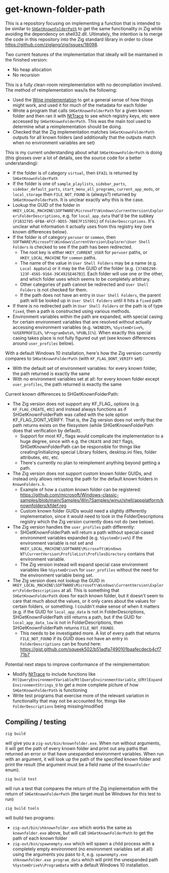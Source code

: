 get-known-folder-path
=====================

This is a repository focusing on implementing a function that is intended to be similar to [`SHGetKnownFolderPath`](https://learn.microsoft.com/en-us/windows/win32/api/shlobj_core/nf-shlobj_core-shgetknownfolderpath) to get the same functionality in Zig while avoiding the dependency on shell32.dll. Ultimately, the intention is to merge the code in this repository into the Zig standard library in order to close https://github.com/ziglang/zig/issues/18098.

Two current features of the implementation that ideally will be maintained in the finished version:

- No heap allocation
- No recursion

This is a fully clean-room reimplementation with no decompilation involved. The method of reimplementation was/is the following:

- Used the [Wine implementation](https://gitlab.winehq.org/wine/wine/-/blob/master/dlls/shell32/shellpath.c#L3514) to get a general sense of how things might work, and used it for much of the metadata for each folder
- Wrote a program that calls `SHGetKnownFolderPath` for a given known folder and then ran it with [NtTrace](https://github.com/rogerorr/NtTrace) to see which registry keys, etc were accessed by `SHGetKnownFolderPath`. This was the main tool used to determine what a reimplementation should be doing.
- Checked that the Zig implementation matches `SHGetKnownFolderPath` outputs for all known folders (and additionally that the outputs match when no environment variables are set)

This is my current understanding about what `SHGetKnownFolderPath` is doing (this glosses over a lot of details, see the source code for a better understanding):

- If the folder is of category `virtual`, then `EFAIL` is returned by `SHGetKnownFolderPath`
- If the folder is one of `sample_playlists`, `sidebar_parts`, `sidebar_default_parts`, `start_menu_all_programs`, `current_app_mods`, or `local_storage` then `FILE_NOT_FOUND` is (always?) returned by `SHGetKnownFolderPath`. It is unclear exactly why this is the case.
- Lookup the GUID of the folder in `HKEY_LOCAL_MACHINE\SOFTWARE\Microsoft\Windows\CurrentVersion\Explorer\FolderDescriptions`, e.g. for `local_app_data` that'd be the subkey `{F1B32785-6FBA-4FCF-9D55-7B8E7F157091}` of `FolderDescriptions`. It's unclear what information it actually uses from this registry key (see known differences below).
- If the folder is of category `peruser` or `common`, then `SOFTWARE\Microsoft\Windows\CurrentVersion\Explorer\User Shell Folders` is checked to see if the path has been redirected.
  + The root key is either `HKEY_CURRENT_USER` for `peruser` paths, or `HKEY_LOCAL_MACHINE` for `common` paths.
  + The name of the value in `User Shell Folders` may be a name (e.g. `Local AppData`) or it may be the GUID of the folder (e.g. `{374DE290-123F-4565-9164-39C4925E467B}`). Each folder will use one or the other, and which folder uses which seems to be completely arbitrary.
  + Other categories of path cannot be redirected and `User Shell Folders` is not checked for them.
  + If the path does not have an entry in `User Shell Folders`, the parent path will be looked up in `User Shell Folders` until it hits a `fixed` path
- If there is no redirected path in `User Shell Folders` or the path is of type `fixed`, then a path is constructed using various methods.
- Environment variables within the path are expanded, with special casing for certain environment variables that are resolved without actually accessing environment variables (e.g. `%WINDIR%`, `%SystemDrive%`, `%USERPROFILE%`, `%ProgramData%`, `%PUBLIC%`). When exactly this special casing takes place is not fully figured out yet (see known differences around `user_profiles` below).

With a default Windows 10 installation, here's how the Zig version currently compares to `SHGetKnownFolderPath` (with `KF_FLAG_DONT_VERIFY` set):

- With the default set of environment variables: for every known folder, the path returned is exactly the same 
- With no environment variables set at all: for every known folder except `user_profiles`, the path returned is exactly the same

Current known differences to SHGetKnownFolderPath:

- The Zig version does not support any KF_FLAG_ options (e.g. `KF_FLAG_CREATE`, etc) and instead always functions as if SHGetKnownFolderPath was called with the sole option KF_FLAG_DONT_VERIFY. That is, the Zig version does not verify that the path returns exists on the filesystem (while SHGetKnownFolderPath does that verification by default).
  + Support for most KF_ flags would complicate the implementation to a huge degree, since with e.g. the `CREATE` and `INIT` flags, SHGetKnownFolderPath can be responsible for things like creating/initializing special Library folders, desktop.ini files, folder attributes, etc, etc.
  + There's currently no plan to reimplement anything beyond getting a path.
- The Zig version does not support custom known folder GUIDs, and instead only allows retrieving the path for the default known folders in `KnownFolders.h`.
  + Example of how a custom known folder can be registered: https://github.com/microsoft/Windows-classic-samples/blob/main/Samples/Win7Samples/winui/shell/appplatform/knownfolders/kfdef.reg
  + Custom known folder GUIDs would need a slightly differently implementation, since it would need to look in the FolderDescriptions registry which the Zig version currently does not do (see below).
- The Zig version handles the `user_profiles` path differently:
  + SHGetKnownFolderPath will return a path without special-cased environment variables expanded (e.g. `%SystemDrive%`) if the environment variable is not set and `HKEY_LOCAL_MACHINE\SOFTWARE\Microsoft\Windows NT\CurrentVersion\ProfileList\ProfilesDirectory` contains that environment variable.
  + The Zig version instead will expand special case environment variables like `%SystemDrive%` for `user_profiles` without the need for the environment variable being set.
- The Zig version does not lookup the GUID in `HKEY_LOCAL_MACHINE\SOFTWARE\Microsoft\Windows\CurrentVersion\Explorer\FolderDescriptions` at all. This is something that `SHGetKnownFolderPath` does for each known folder, but it doesn't seem to care that much about the values, or it only cares about the values for certain folders, or something. I couldn't make sense of when it matters (e.g. if the GUID for `local_app_data` is not in FolderDescriptions, SHGetKnownFolderPath still returns a path, but if the GUID for `local_app_data_low` is not in FolderDescriptions, then SHGetKnownFolderPath returns `FILE_NOT_FOUND`).
  + This needs to be investigated more. A list of every path that returns `FILE_NOT_FOUND` if its GUID does not have an entry in `FolderDescriptions` can be found here: https://gist.github.com/squeek502/b51adfa7490101baafecdecb4cf771b7

Potential next steps to improve conformance of the reimplementation:

- Modify [NtTrace](https://github.com/rogerorr/NtTrace) to include functions like `RtlQueryEnvironmentVariable`/`RtlQueryEnvironmentVariable_U`/`RtlExpandEnvironmentStrings_U` to get a more complete picture of how `SHGetKnownFolderPath` is functioning
- Write test programs that exercise more of the relevant variation in functionality that may not be accounted for, things like `FolderDescriptions` being missing/modified

## Compiling / testing

```
zig build
```

will give you a `zig-out/bin/knownfolder.exe`. When run without arguments, it will get the path of every known folder and print out any paths that returned an error or that have unexpanded environment variables. When run with an argument, it will look up the path of the specified known folder and print the result (the argument must be a field name of the `KnownFolder` enum).

```
zig build test
```

will run a test that compares the return of the Zig implementation with the return of `SHGetKnownFolderPath` (the target must be Windows for this test to run)

```
zig build tools
```

will build two programs:

- `zig-out/bin/shknownfolder.exe` which works the same as `knownfolder.exe` above, but will call `SHGetKnownFolderPath` to get the path of each known folder
- `zig-out/bin/spawnempty.exe` which will spawn a child process with a completely empty environment (no environment variables set at all) using the arguments you pass to it, e.g. `spawnempty.exe shknownfolder.exe program_data` which will print the unexpanded path `%SystemDrive%\ProgramData` with a default Windows 10 installation.
